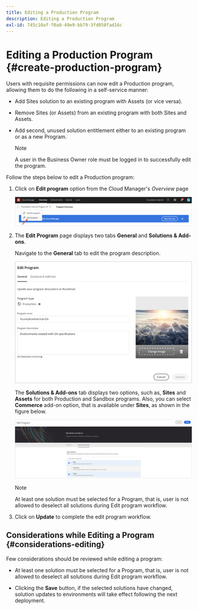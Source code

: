 ```yaml
---
title: Editing a Production Program 
description: Editing a Production Program
exl-id: 745c10af-f0a0-49e9-bb79-3fd058fad16c
---
```


# Editing a Production Program {#create-production-program}

Users with requisite permissions can now edit a Production program, allowing them to do the following in a self-service manner:

* Add Sites solution to an existing program with Assets (or vice versa).
* Remove Sites (or Assets) from an existing program with both Sites and Assets.
* Add second, unused solution entitlement either to an existing program or as a new Program.

   >[!NOTE]
   >A user in the Business Owner role must be logged in to successfully edit the program.

Follow the steps below to edit a Production program:

1. Click on **Edit program** option from the Cloud Manager's *Overview* page

   ![](assets/edit-program-overview.png)

1. The **Edit Program** page displays two tabs **General** and **Solutions & Add-ons**.

   Navigate to the **General** tab to edit the program description.

   ![](assets/edit-program-prod1.png)

   The **Solutions & Add-ons** tab displays two options, such as, **Sites** and **Assets** for both Production and Sandbox programs. Also, you can select **Commerce** add-on option, that is available under **Sites**, as shown in the figure below.

   ![](assets/edit-prg.png)

   >[!NOTE]
   >At least one solution must be selected for a Program, that is, user is not allowed to deselect all solutions during Edit program workflow. 

1. Click on **Update** to complete the edit program  workflow.


## Considerations while Editing a Program {#considerations-editing}

Few considerations should be reviewed while editing a program:

* At least one solution must be selected for a Program, that is, user is not allowed to deselect all solutions during Edit program workflow. 

* Clicking the **Save** button, if the selected solutions have changed, solution updates to environments will take effect following the next deployment.
